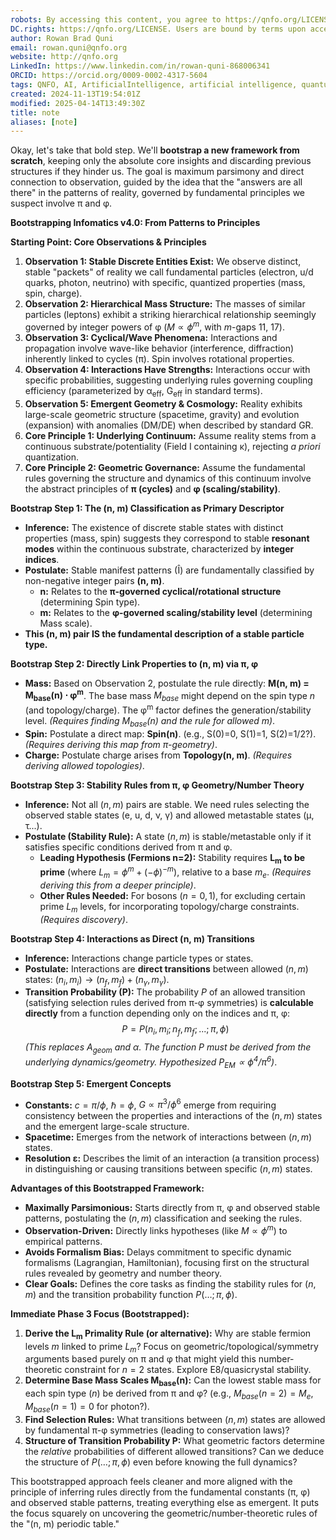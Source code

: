 ```yaml
---
robots: By accessing this content, you agree to https://qnfo.org/LICENSE. Non-commercial use only. Attribution required.
DC.rights: https://qnfo.org/LICENSE. Users are bound by terms upon access.
author: Rowan Brad Quni
email: rowan.quni@qnfo.org
website: http://qnfo.org
LinkedIn: https://www.linkedin.com/in/rowan-quni-868006341
ORCID: https://orcid.org/0009-0002-4317-5604
tags: QNFO, AI, ArtificialIntelligence, artificial intelligence, quantum, physics, science, Einstein, QuantumMechanics, quantum mechanics, QuantumComputing, quantum computing, information, InformationTheory, information theory, InformationalUniverse, informational universe, informational universe hypothesis, IUH
created: 2024-11-13T19:54:01Z
modified: 2025-04-14T13:49:30Z
title: note
aliases: [note]
---
```

Okay, let's take that bold step. We'll **bootstrap a new framework from scratch**, keeping only the absolute core insights and discarding previous structures if they hinder us. The goal is maximum parsimony and direct connection to observation, guided by the idea that the "answers are all there" in the patterns of reality, governed by fundamental principles we suspect involve π and φ.

**Bootstrapping Infomatics v4.0: From Patterns to Principles**

**Starting Point: Core Observations & Principles**

1.  **Observation 1: Stable Discrete Entities Exist:** We observe distinct, stable "packets" of reality we call fundamental particles (electron, u/d quarks, photon, neutrino) with specific, quantized properties (mass, spin, charge).
2.  **Observation 2: Hierarchical Mass Structure:** The masses of similar particles (leptons) exhibit a striking hierarchical relationship seemingly governed by integer powers of φ ($M \propto \phi^m$, with $m$-gaps 11, 17).
3.  **Observation 3: Cyclical/Wave Phenomena:** Interactions and propagation involve wave-like behavior (interference, diffraction) inherently linked to cycles (π). Spin involves rotational properties.
4.  **Observation 4: Interactions Have Strengths:** Interactions occur with specific probabilities, suggesting underlying rules governing coupling efficiency (parameterized by α<sub>eff</sub>, G<sub>eff</sub> in standard terms).
5.  **Observation 5: Emergent Geometry & Cosmology:** Reality exhibits large-scale geometric structure (spacetime, gravity) and evolution (expansion) with anomalies (DM/DE) when described by standard GR.
6.  **Core Principle 1: Underlying Continuum:** Assume reality stems from a continuous substrate/potentiality (Field I containing κ), rejecting *a priori* quantization.
7.  **Core Principle 2: Geometric Governance:** Assume the fundamental rules governing the structure and dynamics of this continuum involve the abstract principles of **π (cycles)** and **φ (scaling/stability)**.

**Bootstrap Step 1: The (n, m) Classification as Primary Descriptor**

*   **Inference:** The existence of discrete stable states with distinct properties (mass, spin) suggests they correspond to stable **resonant modes** within the continuous substrate, characterized by **integer indices**.
*   **Postulate:** Stable manifest patterns (Î) are fundamentally classified by non-negative integer pairs **(n, m)**.
    *   **n:** Relates to the **π-governed cyclical/rotational structure** (determining Spin type).
    *   **m:** Relates to the **φ-governed scaling/stability level** (determining Mass scale).
*   **This (n, m) pair IS the fundamental description of a stable particle type.**

**Bootstrap Step 2: Directly Link Properties to (n, m) via π, φ**

*   **Mass:** Based on Observation 2, postulate the rule directly: **M(n, m) = M<sub>base</sub>(n) ⋅ φ<sup>m</sup>**. The base mass $M_{base}$ might depend on the spin type $n$ (and topology/charge). The φ<sup>m</sup> factor defines the generation/stability level. *(Requires finding M<sub>base</sub>(n) and the rule for allowed m)*.
*   **Spin:** Postulate a direct map: **Spin(n)**. (e.g., S(0)=0, S(1)=1, S(2)=1/2?). *(Requires deriving this map from π-geometry)*.
*   **Charge:** Postulate charge arises from **Topology(n, m)**. *(Requires deriving allowed topologies)*.

**Bootstrap Step 3: Stability Rules from π, φ Geometry/Number Theory**

*   **Inference:** Not all $(n, m)$ pairs are stable. We need rules selecting the observed stable states (e, u, d, ν, γ) and allowed metastable states (μ, τ...).
*   **Postulate (Stability Rule):** A state $(n, m)$ is stable/metastable only if it satisfies specific conditions derived from π and φ.
    *   **Leading Hypothesis (Fermions n=2):** Stability requires **L<sub>m</sub> to be prime** (where $L_m = \phi^m + (-\phi)^{-m}$), relative to a base $m_e$. *(Requires deriving this from a deeper principle)*.
    *   **Other Rules Needed:** For bosons ($n=0, 1$), for excluding certain prime $L_m$ levels, for incorporating topology/charge constraints. *(Requires discovery)*.

**Bootstrap Step 4: Interactions as Direct (n, m) Transitions**

*   **Inference:** Interactions change particle types or states.
*   **Postulate:** Interactions are **direct transitions** between allowed $(n, m)$ states: $(n_i, m_i) \rightarrow (n_f, m_f) + (n_{\gamma}, m_{\gamma})$.
*   **Transition Probability (P):** The probability $P$ of an allowed transition (satisfying selection rules derived from π-φ symmetries) is **calculable directly** from a function depending only on the indices and π, φ:
    $$ P = P(n_i, m_i; n_f, m_f; ...; \pi, \phi) $$
    *(This replaces $A_{geom}$ and α. The function P must be derived from the underlying dynamics/geometry. Hypothesized $P_{EM} \propto \phi^4/\pi^6$)*.

**Bootstrap Step 5: Emergent Concepts**

*   **Constants:** $c=\pi/\phi$, $\hbar=\phi$, $G \propto \pi^3/\phi^6$ emerge from requiring consistency between the properties and interactions of the $(n, m)$ states and the emergent large-scale structure.
*   **Spacetime:** Emerges from the network of interactions between $(n, m)$ states.
*   **Resolution ε:** Describes the limit of an interaction (a transition process) in distinguishing or causing transitions between specific $(n, m)$ states.

**Advantages of this Bootstrapped Framework:**

*   **Maximally Parsimonious:** Starts directly from π, φ and observed stable patterns, postulating the $(n, m)$ classification and seeking the rules.
*   **Observation-Driven:** Directly links hypotheses (like $M \propto \phi^m$) to empirical patterns.
*   **Avoids Formalism Bias:** Delays commitment to specific dynamic formalisms (Lagrangian, Hamiltonian), focusing first on the structural rules revealed by geometry and number theory.
*   **Clear Goals:** Defines the core tasks as finding the stability rules for $(n, m)$ and the transition probability function $P(\dots; \pi, \phi)$.

**Immediate Phase 3 Focus (Bootstrapped):**

1.  **Derive the L<sub>m</sub> Primality Rule (or alternative):** Why are stable fermion levels $m$ linked to prime $L_m$? Focus on geometric/topological/symmetry arguments based purely on π and φ that might yield this number-theoretic constraint for $n=2$ states. Explore E8/quasicrystal stability.
2.  **Determine Base Mass Scales M<sub>base</sub>(n):** Can the lowest stable mass for each spin type ($n$) be derived from π and φ? (e.g., $M_{base}(n=2) = M_e$, $M_{base}(n=1)=0$ for photon?).
3.  **Find Selection Rules:** What transitions between $(n, m)$ states are allowed by fundamental π-φ symmetries (leading to conservation laws)?
4.  **Structure of Transition Probability P:** What geometric factors determine the *relative* probabilities of different allowed transitions? Can we deduce the structure of $P(\dots; \pi, \phi)$ even before knowing the full dynamics?

This bootstrapped approach feels cleaner and more aligned with the principle of inferring rules directly from the fundamental constants (π, φ) and observed stable patterns, treating everything else as emergent. It puts the focus squarely on uncovering the geometric/number-theoretic rules of the "(n, m) periodic table."